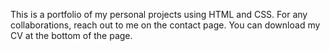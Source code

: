 
This is a portfolio of my personal projects using HTML and CSS. 
For any collaborations, reach out to me on the contact page.
You can download my CV at the bottom of the page.